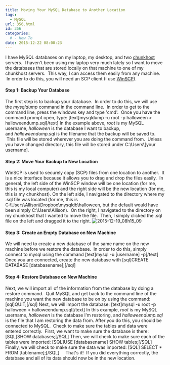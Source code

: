 ```yaml
---
title: Moving Your MySQL Database to Another Location
tags:
  - MySQL
url: 356.html
id: 356
categories:
  # - How To
date: 2015-12-22 08:00:23
---
```


I have MySQL databases on my laptop, my desktop, and two [chunkhost](https://chunkhost.com/) servers.  I haven't been using my laptop very much lately so I want to move the databases that are stored locally on that machine to one of my chunkhost servers.  This way, I can access them easily from any machine.  In order to do this, you will need an SCP client (I use [WinSCP](https://winscp.net/eng/download.php)).

#### Step 1: Backup Your Database

The first step is to backup your database.  In order to do this, we will use the _mysqldump_ command in the command line.  In order to get to the command line, press the windows key and type 'cmd'.  Once you have the command prompt open, type: \[text\]mysqldump -u root -p halloween > halloweendump.sql\[/text\] In the example above, _root_ is my MySQL username, _halloween_ is the database I want to backup, and _halloweendump.sql_ is the filename that the backup will be saved to.  This file will be stored wherever you are doing the command from.  Unless you have changed directory, this file will be stored under C:\\Users\\\[your username\].

#### Step 2: Move Your Backup to New Location

WinSCP is used to securely copy (SCP) files from one location to another.  It is a nice interface because it allows you to drag and drop the files easily.  In general, the left side of the WinSCP window will be one location (for me, this is my local computer) and the right side will be the new location (for me, this is my chunkhost). On the left side, I navigated to the directory where my .sql file was located (for me, this is C:\\Users\\Allison\\Dropbox\\mysqldb\\halloween, but the default would have been simply C:\\Users\\Allison).  On the right, I navigated to the directory on my chunkhost that I wanted to move the file.  Then, I simply clicked the .sql file on the left and dragged it to the right. ![2015-12-19_08h15_09](http://www.techtrek.io/wp-content/uploads/2015/12/2015-12-19_08h15_09-1024x549.png)

#### Step 3: Create an Empty Database on New Machine

We will need to create a new database of the same name on the new machine before we restore the database.  In order to do this, simply connect to mysql using the command \[text\]mysql -u \[username\] -p\[/text\] Once you are connected, create the new database with \[sql\]CREATE DATABASE \[databasename\];\[/sql\]

#### Step 4: Restore Database on New Machine

Next, we will import all of the information from the database by doing a restore command.  Quit MySQL and get back to the command line of the machine you want the new database to be on by using the command: \[sql\]QUIT;\[/sql\] Next, we will import the database: \[text\]mysql -u root -p halloween < halloweendump.sql\[/text\] In this example, _root_ is my MySQL username, _halloween_ is the database I'm restoring, and _halloweendump.sql_ is the file that I am restoring the data from. After you do this, you should be connected to MySQL.  Check to make sure the tables and data were entered correctly.  First, we want to make sure the database is there: \[SQL\]SHOW databases;\[/SQL\] Then, we will check to make sure each of the tables were imported: \[SQL\]USE \[databasename\] SHOW tables;\[/SQL\] Finally, we will check to make sure the data was imported: \[SQL\] SELECT * FROM \[tablename\];\[/SQL\]     That's it!  If you did everything correctly, the database and all of its data should now be in the new location.
